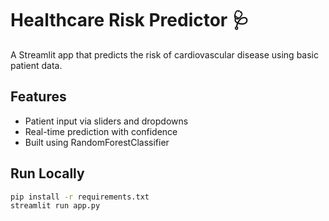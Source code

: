 # Healthcare Risk Predictor 🩺

A Streamlit app that predicts the risk of cardiovascular disease using basic patient data.

## Features
- Patient input via sliders and dropdowns
- Real-time prediction with confidence
- Built using RandomForestClassifier

## Run Locally
```bash
pip install -r requirements.txt
streamlit run app.py

